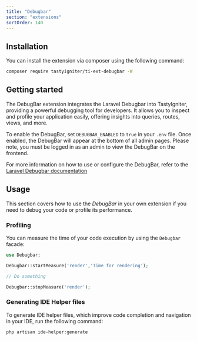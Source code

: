 ```yaml
---
title: "Debugbar"
section: "extensions"
sortOrder: 140
---
```


## Installation

You can install the extension via composer using the following command:

```bash
composer require tastyigniter/ti-ext-debugbar -W
```

## Getting started

The DebugBar extension integrates the Laravel Debugbar into TastyIgniter, providing a powerful debugging tool for developers. It allows you to inspect and profile your application easily, offering insights into queries, routes, views, and more.

To enable the DebugBar, set `DEBUGBAR_ENABLED` to `true` in your `.env` file. Once enabled, the DebugBar will appear at the bottom of all admin pages. Please note, you must be logged in as an admin to view the DebugBar on the frontend.

For more information on how to use or configure the DebugBar, refer to the [Laravel Debugbar documentation](https://github.com/barryvdh/laravel-debugbar)

## Usage

This section covers how to use the _DebugBar_ in your own extension if you need to debug your code or profile its performance.

### Profiling

You can measure the time of your code execution by using the `Debugbar` facade:

```php
use Debugbar;

Debugbar::startMeasure('render','Time for rendering');

// Do something

Debugbar::stopMeasure('render');
```

### Generating IDE Helper files

To generate IDE helper files, which improve code completion and navigation in your IDE, run the following command:

```bash
php artisan ide-helper:generate
```
